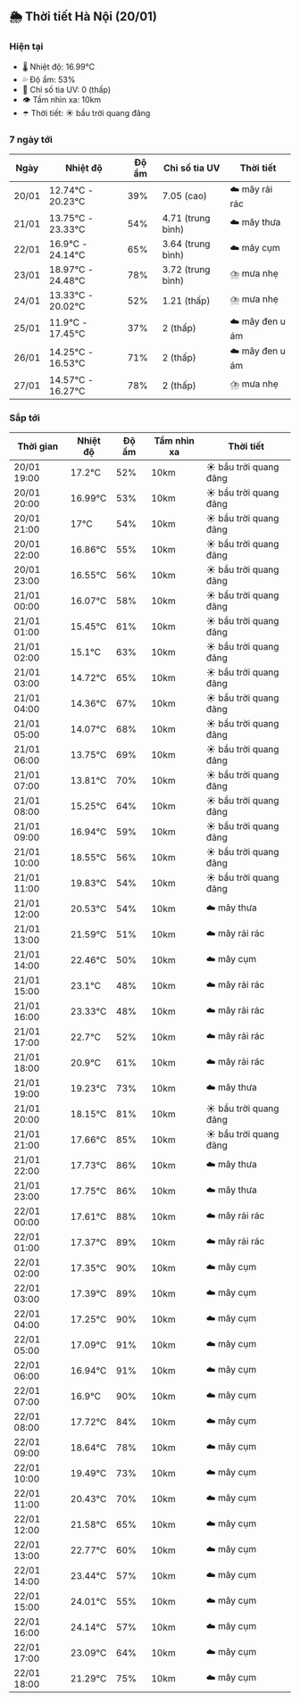 ## 🌦️ Thời tiết Hà Nội (20/01)

### Hiện tại

- 🌡️ Nhiệt độ: 16.99℃
- 💦 Độ ẩm: 53%
- 🌟 Chỉ số tia UV: 0 (thấp)
- 👁️ Tầm nhìn xa: 10km
- ☂️ Thời tiết: ☀️ bầu trời quang đãng

### 7 ngày tới

| Ngày | Nhiệt độ | Độ ẩm | Chỉ số tia UV | Thời tiết |
| --- | --- | --- | --- | --- |
| 20/01 | 12.74℃ - 20.23℃ | 39% | 7.05 (cao) | ☁️ mây rải rác |
| 21/01 | 13.75℃ - 23.33℃ | 54% | 4.71 (trung bình) | ☁️ mây thưa |
| 22/01 | 16.9℃ - 24.14℃ | 65% | 3.64 (trung bình) | ☁️ mây cụm |
| 23/01 | 18.97℃ - 24.48℃ | 78% | 3.72 (trung bình) | ⛈️ mưa nhẹ |
| 24/01 | 13.33℃ - 20.02℃ | 52% | 1.21 (thấp) | ⛈️ mưa nhẹ |
| 25/01 | 11.9℃ - 17.45℃ | 37% | 2 (thấp) | ☁️ mây đen u ám |
| 26/01 | 14.25℃ - 16.53℃ | 71% | 2 (thấp) | ☁️ mây đen u ám |
| 27/01 | 14.57℃ - 16.27℃ | 78% | 2 (thấp) | ⛈️ mưa nhẹ |

### Sắp tới

| Thời gian | Nhiệt độ | Độ ẩm | Tầm nhìn xa | Thời tiết |
| --- | --- | --- | --- | --- |
| 20/01 19:00 | 17.2℃ | 52% | 10km | ☀️ bầu trời quang đãng |
| 20/01 20:00 | 16.99℃ | 53% | 10km | ☀️ bầu trời quang đãng |
| 20/01 21:00 | 17℃ | 54% | 10km | ☀️ bầu trời quang đãng |
| 20/01 22:00 | 16.86℃ | 55% | 10km | ☀️ bầu trời quang đãng |
| 20/01 23:00 | 16.55℃ | 56% | 10km | ☀️ bầu trời quang đãng |
| 21/01 00:00 | 16.07℃ | 58% | 10km | ☀️ bầu trời quang đãng |
| 21/01 01:00 | 15.45℃ | 61% | 10km | ☀️ bầu trời quang đãng |
| 21/01 02:00 | 15.1℃ | 63% | 10km | ☀️ bầu trời quang đãng |
| 21/01 03:00 | 14.72℃ | 65% | 10km | ☀️ bầu trời quang đãng |
| 21/01 04:00 | 14.36℃ | 67% | 10km | ☀️ bầu trời quang đãng |
| 21/01 05:00 | 14.07℃ | 68% | 10km | ☀️ bầu trời quang đãng |
| 21/01 06:00 | 13.75℃ | 69% | 10km | ☀️ bầu trời quang đãng |
| 21/01 07:00 | 13.81℃ | 70% | 10km | ☀️ bầu trời quang đãng |
| 21/01 08:00 | 15.25℃ | 64% | 10km | ☀️ bầu trời quang đãng |
| 21/01 09:00 | 16.94℃ | 59% | 10km | ☀️ bầu trời quang đãng |
| 21/01 10:00 | 18.55℃ | 56% | 10km | ☀️ bầu trời quang đãng |
| 21/01 11:00 | 19.83℃ | 54% | 10km | ☀️ bầu trời quang đãng |
| 21/01 12:00 | 20.53℃ | 54% | 10km | ☁️ mây thưa |
| 21/01 13:00 | 21.59℃ | 51% | 10km | ☁️ mây rải rác |
| 21/01 14:00 | 22.46℃ | 50% | 10km | ☁️ mây cụm |
| 21/01 15:00 | 23.1℃ | 48% | 10km | ☁️ mây rải rác |
| 21/01 16:00 | 23.33℃ | 48% | 10km | ☁️ mây rải rác |
| 21/01 17:00 | 22.7℃ | 52% | 10km | ☁️ mây rải rác |
| 21/01 18:00 | 20.9℃ | 61% | 10km | ☁️ mây rải rác |
| 21/01 19:00 | 19.23℃ | 73% | 10km | ☁️ mây thưa |
| 21/01 20:00 | 18.15℃ | 81% | 10km | ☀️ bầu trời quang đãng |
| 21/01 21:00 | 17.66℃ | 85% | 10km | ☀️ bầu trời quang đãng |
| 21/01 22:00 | 17.73℃ | 86% | 10km | ☁️ mây thưa |
| 21/01 23:00 | 17.75℃ | 86% | 10km | ☁️ mây thưa |
| 22/01 00:00 | 17.61℃ | 88% | 10km | ☁️ mây rải rác |
| 22/01 01:00 | 17.37℃ | 89% | 10km | ☁️ mây rải rác |
| 22/01 02:00 | 17.35℃ | 90% | 10km | ☁️ mây cụm |
| 22/01 03:00 | 17.39℃ | 89% | 10km | ☁️ mây cụm |
| 22/01 04:00 | 17.25℃ | 90% | 10km | ☁️ mây cụm |
| 22/01 05:00 | 17.09℃ | 91% | 10km | ☁️ mây cụm |
| 22/01 06:00 | 16.94℃ | 91% | 10km | ☁️ mây cụm |
| 22/01 07:00 | 16.9℃ | 90% | 10km | ☁️ mây cụm |
| 22/01 08:00 | 17.72℃ | 84% | 10km | ☁️ mây cụm |
| 22/01 09:00 | 18.64℃ | 78% | 10km | ☁️ mây cụm |
| 22/01 10:00 | 19.49℃ | 73% | 10km | ☁️ mây cụm |
| 22/01 11:00 | 20.43℃ | 70% | 10km | ☁️ mây cụm |
| 22/01 12:00 | 21.58℃ | 65% | 10km | ☁️ mây cụm |
| 22/01 13:00 | 22.77℃ | 60% | 10km | ☁️ mây cụm |
| 22/01 14:00 | 23.44℃ | 57% | 10km | ☁️ mây cụm |
| 22/01 15:00 | 24.01℃ | 55% | 10km | ☁️ mây cụm |
| 22/01 16:00 | 24.14℃ | 57% | 10km | ☁️ mây cụm |
| 22/01 17:00 | 23.09℃ | 64% | 10km | ☁️ mây cụm |
| 22/01 18:00 | 21.29℃ | 75% | 10km | ☁️ mây cụm |
